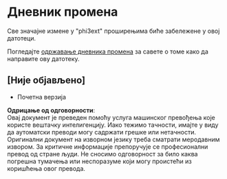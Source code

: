# Дневник промена

Све значајне измене у "phi3ext" проширењима биће забележене у овој датотеци.

Погледајте [одржавање дневника промена](http://keepachangelog.com/) за савете о томе како да направите ову датотеку.

## [Није објављено]

- Почетна верзија

**Одрицање од одговорности**:  
Овај документ је преведен помоћу услуга машинског превођења које користе вештачку интелигенцију. Иако тежимо тачности, имајте у виду да аутоматски преводи могу садржати грешке или нетачности. Оригинални документ на изворном језику треба сматрати меродавним извором. За критичне информације препоручује се професионални превод од стране људи. Не сносимо одговорност за било каква погрешна тумачења или неспоразуме који могу проистећи из коришћења овог превода.
